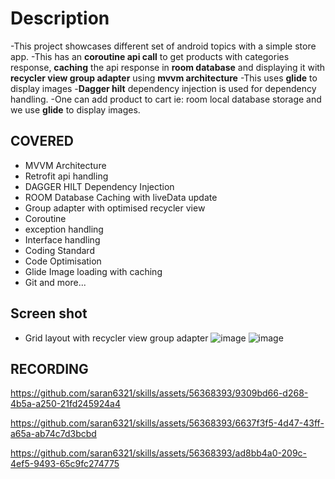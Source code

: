 # Description
-This project showcases different set of android topics with a simple store app. 
-This has an **coroutine api call** to get products with categories response, **caching** the api response in **room database** and displaying it with **recycler view group adapter** using **mvvm architecture** 
-This uses **glide** to display images 
-**Dagger hilt** dependency injection is used for dependency handling.
-One can add product to cart ie: room local database storage and we use **glide** to display images.

## COVERED

- MVVM Architecture
- Retrofit api handling 
- DAGGER HILT Dependency Injection
- ROOM Database Caching with liveData update
- Group adapter with optimised recycler view
- Coroutine
- exception handling
- Interface handling
- Coding Standard
- Code Optimisation
- Glide Image loading with caching
- Git and more...

## Screen shot
- Grid layout with recycler view group adapter
  ![image](https://github.com/saran6321/skills/assets/56368393/299a0781-cf65-4856-a6f6-a9548de3766b)
  ![image](https://github.com/saran6321/skills/assets/56368393/1b42db60-e98a-49cd-9eb3-23f72870151a)
  
## RECORDING

https://github.com/saran6321/skills/assets/56368393/9309bd66-d268-4b5a-a250-21fd245924a4

https://github.com/saran6321/skills/assets/56368393/6637f3f5-4d47-43ff-a65a-ab74c7d3bcbd

https://github.com/saran6321/skills/assets/56368393/ad8bb4a0-209c-4ef5-9493-65c9fc274775

